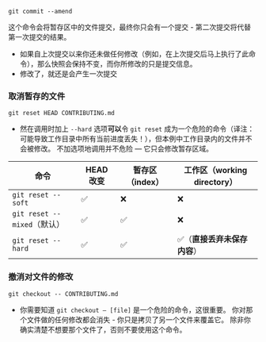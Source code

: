 ```console
git commit --amend
```
这个命令会将暂存区中的文件提交，最终你只会有一个提交 - 第二次提交将代替第一次提交的结果。 
- 如果自上次提交以来你还未做任何修改（例如，在上次提交后马上执行了此命令），那么快照会保持不变，而你所修改的只是提交信息。
- 修改了，就还是会产生一次提交
### 取消暂存的文件

```console
git reset HEAD CONTRIBUTING.md
```
- 然在调用时加上 `--hard` 选项**可以**令 `git reset` 成为一个危险的命令（译注：可能导致工作目录中所有当前进度丢失！），但本例中工作目录内的文件并不会被修改。 不加选项地调用并不危险 — 它只会修改暂存区域。

|命令|HEAD 改变|暂存区（index）|工作区（working directory）|
|---|---|---|---|
|`git reset --soft`|✅|❌|❌|
|`git reset --mixed`（默认）|✅|✅|❌|
|`git reset --hard`|✅|✅|✅（**直接丢弃未保存内容**）|
### 撤消对文件的修改
```console
git checkout -- CONTRIBUTING.md
```
- 你需要知道 `git checkout — [file]` 是一个危险的命令，这很重要。 你对那个文件做的任何修改都会消失 - 你只是拷贝了另一个文件来覆盖它。 除非你确实清楚不想要那个文件了，否则不要使用这个命令。
